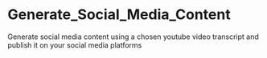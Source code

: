 # Generate_Social_Media_Content
Generate social media content using a chosen youtube video transcript and publish it on your social media platforms

